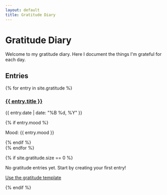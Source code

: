 ```yaml
---
layout: default
title: Gratitude Diary
---
```


# Gratitude Diary

Welcome to my gratitude diary. Here I document the things I'm grateful for each day.

## Entries

{% for entry in site.gratitude %}
<article class="gratitude-preview">
    <h3><a href="{{ entry.url }}">{{ entry.title }}</a></h3>
    <p class="date">{{ entry.date | date: "%B %d, %Y" }}</p>
    {% if entry.mood %}
    <p class="mood">Mood: {{ entry.mood }}</p>
    {% endif %}
</article>
{% endfor %}

{% if site.gratitude.size == 0 %}
<p>No gratitude entries yet. Start by creating your first entry!</p>
<p><a href="/templates/gratitude-template">Use the gratitude template</a></p>
{% endif %}
